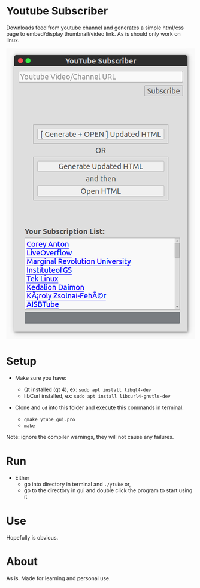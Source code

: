 # Youtube Subscriber
Downloads feed from youtube channel and generates a simple html/css page to embed/display thumbnail/video link. As is should only work on linux.

![gui demo](./images/img_1.png)

# Setup
* Make sure you have:
	* Qt installed (qt 4), ex: `sudo apt install libqt4-dev`
	* libCurl installed, ex: `sudo apt install libcurl4-gnutls-dev`

* Clone and `cd` into this folder and execute this commands in terminal:
	* `qmake ytube_gui.pro`
	* `make`

Note: ignore the compiler warnings, they will not cause any failures.

# Run
* Either
	* go into directory in terminal and `./ytube` or,
	* go to the directory in gui and double click the program to start using it

# Use
Hopefully is obvious.

# About
As is. Made for learning and personal use.
